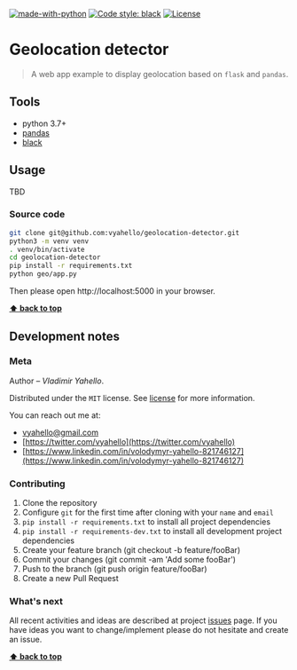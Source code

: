[![made-with-python](https://img.shields.io/badge/Made%20with-Python-1f425f.svg)](https://www.python.org/)
[![Code style: black](https://img.shields.io/badge/code%20style-black-000000.svg)](https://github.com/psf/black)
[![License](https://img.shields.io/badge/license-MIT-green.svg)](LICENSE.md)

# Geolocation detector

> A web app example to display geolocation based on `flask` and `pandas`.

## Tools

- python 3.7+
- [pandas](https://pandas.pydata.org)
- [black](https://black.readthedocs.io/en/stable/)

## Usage

TBD

### Source code

```bash
git clone git@github.com:vyahello/geolocation-detector.git
python3 -m venv venv 
. venv/bin/activate
cd geolocation-detector
pip install -r requirements.txt
python geo/app.py
```

Then please open http://localhost:5000 in your browser.

**[⬆ back to top](#geolocation-detector)**

## Development notes

### Meta

Author – _Vladimir Yahello_.

Distributed under the `MIT` license. See [license](LICENSE.md) for more information.

You can reach out me at:
* [vyahello@gmail.com](vyahello@gmail.com)
* [https://twitter.com/vyahello](https://twitter.com/vyahello)
* [https://www.linkedin.com/in/volodymyr-yahello-821746127](https://www.linkedin.com/in/volodymyr-yahello-821746127)

### Contributing

1. Clone the repository
2. Configure `git` for the first time after cloning with your `name` and `email`
3. `pip install -r requirements.txt` to install all project dependencies
4. `pip install -r requirements-dev.txt` to install all development project dependencies
5. Create your feature branch (git checkout -b feature/fooBar)
6. Commit your changes (git commit -am 'Add some fooBar')
7. Push to the branch (git push origin feature/fooBar)
8. Create a new Pull Request

### What's next

All recent activities and ideas are described at project [issues](https://github.com/vyahello/geolocation-detector/issues) page. 
If you have ideas you want to change/implement please do not hesitate and create an issue.

**[⬆ back to top](#geolocation-detector)**
